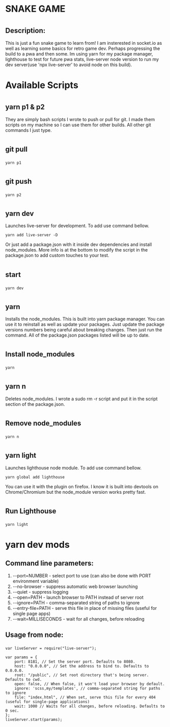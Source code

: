 #
#
# SNAKE GAME
#
## Description:
This is just a fun snake game to learn from! I am insterested in socket.io as well as learning some basics for retro game dev. Perhaps progressing the build to a pwa and then some. Im using yarn for my package manager, lighthouse to test for future pwa stats, live-server node version to run my dev server(use 'npx live-server' to avoid node on this build). 
#
#
# Available Scripts
#
## yarn p1 & p2
They are simply bash scripts I wrote to push or pull for git. I made them scripts on my machine so I can use them for other builds. All other git commands I just type.
#
## git pull 
### 
```
yarn p1
```
#
## git push
### 
```
yarn p2
```
#
## yarn dev
Launches live-server for development. To add use command bellow.
```
yarn add live-server -D
```
Or just add a package.json with it inside dev dependencies and install node_modules. More info is at the bottom to modify the script in the package.json to add custom touches to your test.
#
## start
### 
```
yarn dev
```
#
## yarn
Installs the node_modules. This is built into yarn package manager. You can use it to reinstall as well as update your packages. Just update the package versions numbers being careful about breaking changes. Then just run the command. All of the package.json packages listed will be up to date.
#
## Install node_modules
###
```
yarn
```
#
## yarn n
Deletes node_modules. I wrote a sudo rm -r script and put it in the script section of the package.json.
#
## Remove node_modules
### 
```
yarn n
```
#
## yarn light
Launches lighthouse node module. To add use command bellow.
```
yarn global add lighthouse
```
You can use it with the plugin on firefox. I know it is built into devtools on Chrome/Chromium but the node_module version works pretty fast.
#
## Run Lighthouse
### 
```
yarn light
```
#
# yarn dev mods
## Command line parameters:

   1. --port=NUMBER - select port to use (can also be done with PORT environment variable)
   2. --no-browser - suppress automatic web browser launching
   3. --quiet - suppress logging
   4. --open=PATH - launch browser to PATH instead of server root
   5. --ignore=PATH - comma-separated string of paths to ignore
   6. --entry-file=PATH - serve this file in place of missing files (useful for single page apps)
   7. --wait=MILLISECONDS - wait for all changes, before reloading

## Usage from node:
###
```
var liveServer = require("live-server");
 
var params = {
    port: 8181, // Set the server port. Defaults to 8080.
    host: "0.0.0.0", // Set the address to bind to. Defaults to 0.0.0.0.
    root: "/public", // Set root directory that's being server. Defaults to cwd.
    open: false, // When false, it won't load your browser by default.
    ignore: 'scss,my/templates', // comma-separated string for paths to ignore
    file: "index.html", // When set, serve this file for every 404 (useful for single-page applications)
    wait: 1000 // Waits for all changes, before reloading. Defaults to 0 sec.
};
liveServer.start(params);
```